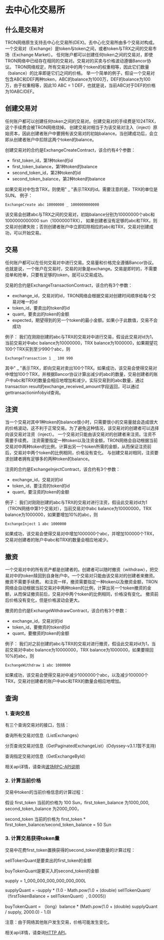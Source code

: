 # 去中心化交易所

## 什么是交易对
TRON网络原生支持去中心化交易所(DEX)。去中心化交易所由多个交易对构成。一个交易对（Exchange）是token与token之间，或者token与TRX之间的交易市场（Exchange Market）。
任何账户都可以创建任何token之间的交易对，即使TRON网络中已经存在相同的交易对。交易对的买卖与价格波动遵循Bancor协议。
TRON网络规定，所有交易对中的两个token的权重相等，因此它们数量（balance）的比率即是它们之间的价格。
举一个简单的例子，假设一个交易对包含ABC和DEF两种token，ABC的balance为1000万，DEF的balance为100万，由于权重相等，因此10 ABC = 1 DEF，也就是说，当前ABC对于DEF的价格为10ABC/DEF。

## 创建交易对
任何账户都可以创建任何token之间的交易对。创建交易对的手续费是1024TRX，这个手续费会被TRON网络烧掉。
创建交易对相当于为该交易对注入（inject）原始资本，因此创建者账户中要拥有该交易对的初始balance。当创建成功后，会立即从创建者账户中扣除这两个token的balance。

创建交易对的合约是ExchangeCreateContract，该合约有4个参数：

- first_token_id，第1种token的id
- first_token_balance，第1种token的balance
- second_token_id，第2种token的id
- second_token_balance，第2种token的balance

如果交易对中包含TRX，则使用" _ "表示TRX的id。需要注意的是，TRX的单位是SUN。
例子：
```text
ExchangeCreate abc 10000000 _ 1000000000000
```

该交易会创建abc与TRX之间的交易对，初始balance分别为10000000个abc和1000000000000 sun（1000000TRX），
如果创建者没有足够的abc和TRX，则交易对创建失败；否则创建者账户中立即扣除相应的abc和TRX，交易对创建成功，可以开始交易。

## 交易
任何账户都可以在任何交易对中进行交易。交易量和价格完全遵循Bancor协议。也就是说，一个账户在交易时，交易的对象是exchange。交易是即时的，不需要挂单和抢单，只要有足够的token，就可以交易成功。

交易的合约是ExchangeTransactionContract，该合约有3个参数：

 - exchange_id，交易对的id，TRON网络会根据交易对创建时间顺序给每个交易对唯一的id
 - token_id，要卖出的token的id
 - quant，要卖出的token的金额
 - expected，期望得到的另一个token的最小金额。如果小于此数值，交易不会成功

例子：
我们在刚刚创建的abc与TRX的交易对中进行交易，假设此交易对id为1，当前交易对中abc balance为10000000，TRX balance为1000000，如果期望花100个TRX买到至少990个abc，则
```text
ExchangeTransaction 1 _ 100 990
```
其中" _ "表示TRX，即向交易对卖出100个TRX。如果成功，该交易会使得交易对中增加100个TRX，并根据Bancor协议计算出减少的abc的数量，交易创建者的账户中abc和TRX的数量会相应地增加和减少。实际交易到的abc数量，通过transaction result的exchange_received_amount字段返回，可以通过gettransactioninfobyid查询。

## 注资
当一个交易对其中1种token的balance很小时，只需要很小的交易量就会造成很大的价格波动，这不利于正常交易。为了避免这种情况，该交易对的创建者可以选择向该交易对注资（inject）。
一个交易对只能由该交易对的创建者来注资。注资不需要手续费。
注资需要指定一种token以及注资金额，TRON网络会自动根据当前交易对中两种token的比例，计算出另一个token所需的金额，从而保证注资前后，交易对中两个token的比例相同，价格没有变化。   与创建交易对相同，注资要求创建者拥有足够多的两种token的balance。

注资的合约是ExchangeInjectContract，该合约有3个参数：

 - exchange_id，交易对的id
 - token_id，要注资的token的id
 - quant，要注资的token的金额

例子：
我们对刚刚创建的abc与TRX的交易对进行注资，假设此交易对id为1（TRON网络中第1个交易对），当前交易对中abc balance为10000000，TRX balance为1000000，如果要增加10%的abc，则
```text
ExchangeInject 1 abc 1000000
```
如果成功，该交易会使得交易对中增加1000000个abc，并增加100000个TRX，交易对创建者的账户中abc和TRX的数量会相应地减少。

## 撤资
一个交易对中的所有资产都是创建者的。创建者可以随时撤资（withdraw），把交易对中的token赎回到自身账户中。一个交易对只能由该交易对的创建者来撤资。撤资不需要手续费。
和注资一样，撤资需要指定一种token以及撤资金额，TRON网络会自动根据当前交易对中两种token的比例，计算出另一个token撤资的金额，从而保证撤资前后，交易对中两个token的比例相同，价格没有变化。
撤资前后价格没有变化，但是价格波动会更大。

撤资的合约是ExchangeWithdrawContract，该合约有3个参数：

 - exchange_id，交易对的id
 - token_id，要撤资的token的id
 - quant，要撤资的token的金额

例子：
我们对之前创建的abc与TRX的交易对进行撤资，假设此交易对id为1，当前交易对中abc balance为10000000，TRX balance为1000000，如果要赎回10%的abc，则
```
ExchangeWithdraw 1 abc 1000000
```
如果成功，该交易会使得交易对中减少1000000个abc，以及减少100000个TRX，交易对创建者的账户中abc和TRX的数量会相应地增加。

## 查询

<h3> 1. 查询交易 </h3>

有三个查询交易对的接口，包括：

查询所有交易对信息（ListExchanges）

分页查询交易对信息（GetPaginatedExchangeList）(Odyssey-v3.1.1暂不支持)

查询指定交易对信息（GetExchangeById）

相关api详情，请查询[波场RPC-API说明](https://github.com/tronprotocol/Documentation/blob/master/%E4%B8%AD%E6%96%87%E6%96%87%E6%A1%A3/%E6%B3%A2%E5%9C%BA%E5%8D%8F%E8%AE%AE/%E6%B3%A2%E5%9C%BA%E9%92%B1%E5%8C%85RPC-API.md#64-%E6%9F%A5%E8%AF%A2%E6%8C%87%E5%AE%9A%E4%BA%A4%E6%98%93%E5%AF%B9)

<h3> 2. 计算当前价格 </h3>

交易中token的当前价格信息的计算过程：

假设 first_token 当前的价格为 100 Sun，first_token_balance 为1000_000, second_token_balance 为2000_000，

second_token 当前的价格为 first_token * first_token_balance/second_token_balance = 50 Sun


<h3> 3. 计算交易获得token量 </h3>

交易中花费first_token置换获得的second_token的数量的计算过程：

sellTokenQuant是要卖出的first_token的金额

buyTokenQuant是要买入的second_token的金额

supply = 1_000_000_000_000_000_000L

supplyQuant = -supply * (1.0 - Math.pow(1.0 + (double) sellTokenQuant/（firstTokenBalance + sellTokenQuant）, 0.0005))

buyTokenQuant = （long）balance * (Math.pow(1.0 + (double) supplyQuant / supply, 2000.0) - 1.0)

注意：由于网络其他账户发生交易，价格可能发生变化。

相关api详情，请查询[HTTP API](../api/http.md)。
